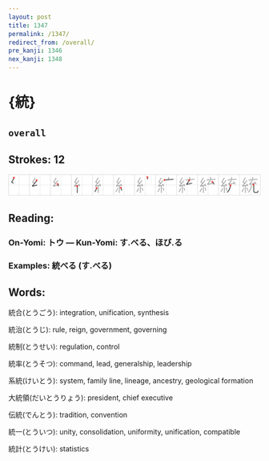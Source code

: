 ```yaml
---
layout: post
title: 1347
permalink: /1347/
redirect_from: /overall/
pre_kanji: 1346
nex_kanji: 1348
---
```


# {統}

## `overall`

## Strokes: 12

<div class="stroke"><img src="../images/E7B5B1.png" /></div>

## Reading:

### On-Yomi: トウ &mdash; Kun-Yomi: す.べる、ほび.る

### Examples: 統べる (す.べる)

## Words:

統合(とうごう): integration, unification, synthesis

統治(とうじ): rule, reign, government, governing

統制(とうせい): regulation, control

統率(とうそつ): command, lead, generalship, leadership

系統(けいとう): system, family line, lineage, ancestry, geological formation

大統領(だいとうりょう): president, chief executive

伝統(でんとう): tradition, convention

統一(とういつ): unity, consolidation, uniformity, unification, compatible

統計(とうけい): statistics
